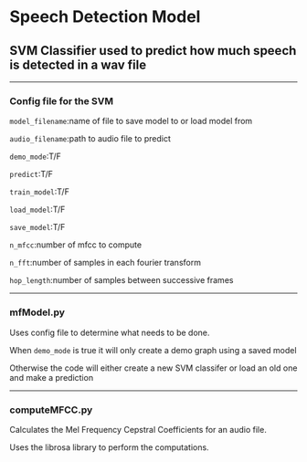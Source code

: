 # Speech Detection Model
## SVM Classifier used to predict how much speech is detected in a wav file

- - -

### Config file for the SVM

`model_filename`:name of file to save model to or load model from

`audio_filename`:path to audio file to predict

`demo_mode`:T/F

`predict`:T/F

`train_model`:T/F

`load_model`:T/F

`save_model`:T/F

`n_mfcc`:number of mfcc to compute

`n_fft`:number of samples in each fourier transform

`hop_length`:number of samples between successive frames

- - - 

### mfModel.py

Uses config file to determine what needs to be done.

When `demo_mode` is true it will only create a demo graph using a saved model

Otherwise the code will either create a new SVM classifer or load an old one and make a prediction

- - -

### computeMFCC.py

Calculates the Mel Frequency Cepstral Coefficients for an audio file. 

Uses the librosa library to perform the computations.